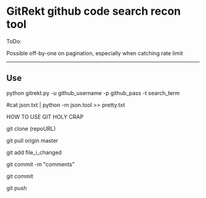 GitRekt
**github code search recon tool**
===================


ToDo:

Possible off-by-one on pagination, especially when catching rate limit

----------


Use
-------------

python gitrekt.py -u github_username -p github_pass -t search_term

#cat json.txt | python -m json.tool >> pretty.txt


HOW TO USE GIT HOLY CRAP

git clone (repoURL)

git pull origin master

git add file_i_changed

git commit -m "comments"

git commit

git push
